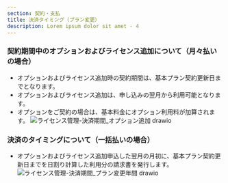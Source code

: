 ```yaml
---
section: 契約・支払
title: 決済タイミング（プラン変更）
description: Lorem ipsum dolor sit amet - 4
---
```

### 契約期間中のオプションおよびライセンス追加について（月々払いの場合）
 - オプションおよびライセンス追加時の契約期間は、基本プラン契約更新日までとなります。
 - オプションおよびライセンス追加は、申し込みの翌月から利用可能となります。
 - オプションをご契約の場合は、基本料金にオプション利用料が加算されます。
![ライセンス管理-決済期間_オプション追加 drawio](https://github.com/Heart-Computer-Co-LTD/yui-manual/assets/22786124/e116961f-16f6-4d19-a6dc-81f20d569258)


### 決済のタイミングについて（一括払いの場合）
 - オプションおよびライセンス追加申込した翌月の月初に、基本プラン契約更新日までを日割り計算した利用分の請求書を発行します。
![ライセンス管理-決済期間_プラン変更年間 drawio](https://github.com/Heart-Computer-Co-LTD/yui-manual/assets/22786124/e016530e-ef34-47b0-95d3-39841d4fa667)